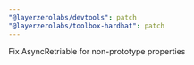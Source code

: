 ```yaml
---
"@layerzerolabs/devtools": patch
"@layerzerolabs/toolbox-hardhat": patch
---
```


Fix AsyncRetriable for non-prototype properties
